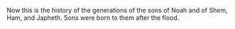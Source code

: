 Now this is the history of the generations of the sons of Noah and of Shem, Ham, and Japheth. Sons were born to them after the flood.
